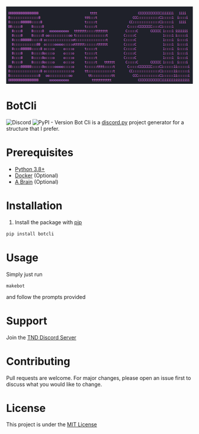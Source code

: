 ![HeaderImage](./images/header.png)
# BotCli
![Discord](https://img.shields.io/discord/1146327551334174780) ![PyPI - Version](https://img.shields.io/pypi/v/botcli)
Bot Cli is a [discord.py](https://github.com/Rapptz/discord.py) project generator for a structure that I prefer.

# Prerequisites
- [Python 3.8+](https://www.python.org/downloads/)
- [Docker](https://www.docker.com/) (Optional)
- [A Brain](https://en.wikipedia.org/wiki/Brain) (Optional)

# Installation
1. Install the package with [pip](https://pip.pypa.io/en/stable)
```bash
pip install botcli
```

# Usage
Simply just run
```
makebot
```
and follow the prompts provided

# Support
Join the [TND Discord Server](https://discord.gg/GqdWT74Qwx)

# Contributing
Pull requests are welcome. For major changes, please open an issue first to discuss what you would like to change.

# License
This project is under the [MIT License](https://opensource.org/license/MIT)
